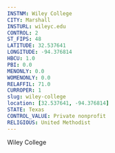 ```yaml
---
INSTNM: Wiley College
CITY: Marshall
INSTURL: wileyc.edu
CONTROL: 2
ST_FIPS: 48
LATITUDE: 32.537641
LONGITUDE: -94.376814
HBCU: 1.0
PBI: 0.0
MENONLY: 0.0
WOMENONLY: 0.0
RELAFFIL: 71.0
CURROPER: 1
slug: wiley-college
location: [32.537641, -94.376814]
STATE: Texas
CONTROL_VALUE: Private nonprofit
RELIGIOUS: United Methodist
---
```

Wiley College